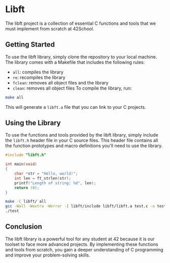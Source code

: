 # Libft

The libft project is a collection of essential C functions and tools that we must implement from scratch at 42School.

## Getting Started
To use the libft library, simply clone the repository to your local machine.
The library comes with a Makefile that includes the following rules:

- `all`: compiles the library
- `re`: recompiles the library
- `fclean`: removes all object files and the library
- `clean`: removes all object files
To compile the library, run:
```bash
make all
```
This will generate a `libft.a` file that you can link to your C projects.

## Using the Library
To use the functions and tools provided by the libft library, simply include the `libft.h` header file in your C source files.
This header file contains all the function prototypes and macro definitions you'll need to use the library.

```C
#include "libft.h"

int main(void)
{
    char *str = "Hello, world!";
    int len = ft_strlen(str);
    printf("Length of string: %d", len);
    return (0);
}
```

```bash
make -C libft/ all
gcc -Wall -Wextra -Werror -I libft/include libft/libft.a test.c -o test
./test
```

## Conclusion
The libft library is a powerful tool for any student at 42 because it is our toolset to face more advanced projects.
By implementing these functions and tools from scratch, you gain a deeper understanding of C programming and improve your problem-solving skills.
